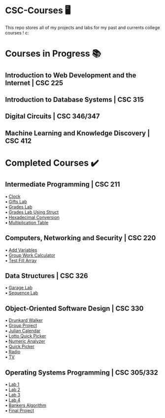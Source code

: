 # CSC-Courses :desktop_computer:

This repo stores all of my projects and labs for my past and currents college courses ! c:
# Courses in Progress :books:
## Introduction to Web Development and the Internet | CSC 225
## Introduction to Database Systems | CSC 315
## Digital Circuits | CSC 346/347
## Machine Learning and Knowledge Discovery | CSC 412
# Completed Courses :heavy_check_mark: 
## Intermediate Programming | CSC 211
:black_small_square: [Clock](https://github.com/giannagalard/CSC-Courses/blob/main/Intermediate%20Programming/Clock.cpp)    
:black_small_square: [Gifts Lab](https://github.com/giannagalard/CSC-Courses/tree/main/Intermediate%20Programming/Gifts%20Lab)  
:black_small_square: [Grades Lab](https://github.com/giannagalard/CSC-Courses/tree/main/Intermediate%20Programming/Grades%20Lab)  
:black_small_square: [Grades Lab Using Struct](https://github.com/giannagalard/CSC-Courses/tree/main/Intermediate%20Programming/Grades%20Lab%20(Struct))  
:black_small_square: [Hexadecimal Conversion](https://github.com/giannagalard/CSC-Courses/tree/main/Intermediate%20Programming/hexadecimal%20conversion)    
:black_small_square: [Multiplication Table](https://github.com/giannagalard/CSC-Courses/blob/main/Intermediate%20Programming/Multiplication%20Table.cpp)    
## Computers, Networking and Security | CSC 220
:black_small_square: [Add Variables](https://github.com/giannagalard/CSC-Courses/commit/c2659703b004187c41d3ecafdc22f398501b20f6)  
:black_small_square: [Group Work Calculator](https://github.com/giannagalard/CSC-Courses/blob/main/Computers%2C%20Networking%20and%20Security/GroupWorkCalc.asm)  
:black_small_square: [Test Fill Array](https://github.com/giannagalard/CSC-Courses/blob/main/Computers%2C%20Networking%20and%20Security/TestFillArray.asm)  
## Data Structures | CSC 326
:black_small_square: [Garage Lab](https://github.com/giannagalard/CSC-Courses/tree/main/Data%20Structures/Garage%20Lab)  
:black_small_square: [Sequence Lab](https://github.com/giannagalard/CSC-Courses/tree/main/Data%20Structures/Sequence%20Lab)
## Object-Oriented Software Design | CSC 330
▪️ [Drunkard Walker](https://github.com/giannagalard/CSC-Courses/tree/main/Object-Oriented%20Software%20Design/Drunkard%20Walker)  
:black_small_square: [Group Project](https://github.com/giannagalard/CSC-Courses/tree/main/Object-Oriented%20Software%20Design/Group%20Project)  
:black_small_square: [Julian Calendar](https://github.com/giannagalard/CSC-Courses/blob/main/Object-Oriented%20Software%20Design/Julian%20Calendar.java)  
:black_small_square: [Lotto Quick Picker](https://github.com/giannagalard/CSC-Courses/blob/main/Object-Oriented%20Software%20Design/Lotto%20Quick%20Picker.java)  
:black_small_square: [Numeric Analyzer](https://github.com/giannagalard/CSC-Courses/blob/main/Object-Oriented%20Software%20Design/Numeric%20Analyzer.java)  
:black_small_square: [Quick Picker](https://github.com/giannagalard/CSC-Courses/tree/main/Object-Oriented%20Software%20Design/Quick%20Picker)  
:black_small_square: [Radio](https://github.com/giannagalard/CSC-Courses/blob/main/Object-Oriented%20Software%20Design/Radio.java)    
:black_small_square: [TV](https://github.com/giannagalard/CSC-Courses/blob/main/Object-Oriented%20Software%20Design/TV.java)
## Operating Systems Programming | CSC 305/332  
:black_small_square: [Lab 1](https://github.com/giannagalard/CSC-Courses/tree/main/Operating%20Systems%20Programming/lab%201)    
:black_small_square: [Lab 2](https://github.com/giannagalard/CSC-Courses/tree/main/Operating%20Systems%20Programming/lab%202)  
:black_small_square: [Lab 3](https://github.com/giannagalard/CSC-Courses/tree/main/Operating%20Systems%20Programming/lab%203)  
:black_small_square: [Lab 4](https://github.com/giannagalard/CSC-Courses/tree/main/Operating%20Systems%20Programming/lab%204)  
:black_small_square: [Bankers Algorithm](https://github.com/giannagalard/CSC-Courses/blob/main/Operating%20Systems%20Programming/Bankers%20Algorithm.cpp)   
:black_small_square: [Final Project](https://github.com/giannagalard/CSC-Courses/tree/main/Operating%20Systems%20Programming/Final%20Project)  
